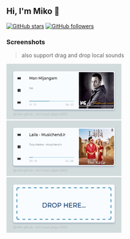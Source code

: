 ## Hi, I'm Miko 👋

<!--
Hi there 👋,
if you like my `README.md`, don't worry, use them 🤗
i mean you can copy/paste them 😉
because i love ❤️ opensource, did you like it?
-->

[![GitHub stars](https://img.shields.io/github/stars/miko-github/vueStoreDashboard.svg?style=social&label=Star&maxAge=2592000)](#)
[![GitHub followers](https://img.shields.io/github/followers/miko-github.svg?style=social&label=Follow&maxAge=2592000)](#)

<!-- [![Open Source Love][badge-open-source]][social-github] -->

### Screenshots

> also support drag and drop local sounds

<img src="./screenshots/screenshot-2.png" title="playing music - man mijangam (yas)" alt="mini-music-player - miko-github - 2021" width="300" height="145" />
<img src="./screenshots/screenshot-1.png" title="playing music - laila (tony kakkar)" alt="mini music player - mikoloism - 2021" width="300" height="145" />
<img src="./screenshots/screenshot-3.png" title="drag & drop support" alt="mini music player - mikoloism - 2021" width="300" height="145" />
